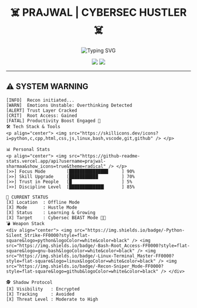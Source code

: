 <h1 align="center">☠️ PRAJWAL | CYBERSEC HUSTLER ☠️</h1>

<p align="center">
  <img src="https://readme-typing-svg.herokuapp.com?font=monospace&size=25&duration=3000&color=00FF00&center=true&vCenter=true&lines=Cybersecurity+Apprentice;Ethical+Hacking+in+Progress;Recon+Specialist+🕵️;Prajwal+Beast+Mode+ON" alt="Typing SVG" />
</p>

<div align="center">
  <a href="https://instagram.com/sincryptprajwal"><img src="https://img.shields.io/badge/Instagram-E4405F?style=for-the-badge&logo=instagram&logoColor=red&color=black" /></a>
  <a href="https://t.me/sincryptprajwal"><img src="https://img.shields.io/badge/Telegram-2CA5E0?style=for-the-badge&logo=telegram&logoColor=red&color=black" /></a>
</div>

---

## ⚠️ SYSTEM WARNING

```text
[INFO]  Recon initiated...
[WARN]  Emotions Unstable: Overthinking Detected
[ALERT] Trust Layer Cracked
[CRIT]  Root Access: Gained
[FATAL] Productivity Boost Engaged 💪
🛠 Tech Stack & Tools
<p align="center"> <img src="https://skillicons.dev/icons?i=python,c,cpp,html,css,js,linux,bash,vscode,git,github" /> </p>

📊 Personal Stats
<p align="center"> <img src="https://github-readme-stats.vercel.app/api?username=prajwal-sharmaa&show_icons=true&theme=radical" /> </p>
[>>] Focus Mode        [██████████████▉     ] 90%
[>>] Skill Upgrade     [███████████         ] 70%
[>>] Trust in People   [█                   ] 5%
[>>] Discipline Level  [█████████████▎      ] 85%

🔐 CURRENT STATUS
[X] Location  : Offline Mode
[X] Mode      : Hustle Mode
[X] Status    : Learning & Growing
[X] Target    : Cybersec BEAST Mode 💪🏽
💣 Weapon Stack
<div align="center"> <img src="https://img.shields.io/badge/-Python-Silent_Strike-FF0000?style=flat-square&logo=python&logoColor=white&color=black" /> <img src="https://img.shields.io/badge/-Bash-Root_Access-FF0000?style=flat-square&logo=gnu-bash&logoColor=white&color=black" /> <img src="https://img.shields.io/badge/-Linux-Terminal_Master-FF0000?style=flat-square&logo=linux&logoColor=white&color=black" /> <img src="https://img.shields.io/badge/-Recon-Sniper_Mode-FF0000?style=flat-square&logo=github&logoColor=white&color=black" /> </div>

🕵️ Shadow Protocol
[X] Visibility   : Encrypted
[X] Tracking     : Avoided
[X] Threat Level : Moderate to High

